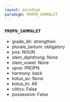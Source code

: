 ```yaml
---
layout: paradigm
paradigm: PROPN_SAMMALET
---
```

### ` PROPN_SAMMALET `


* grade_dir: strengthen
* plurale_tantum: obligatory
* pos: NOUN
* stem_diphthong: None
* stem_vowel: None
* upos: PROPN
* harmony: back
* kotus_av: None
* kotus_tn: 49
* clitics: False
* possessive: False
